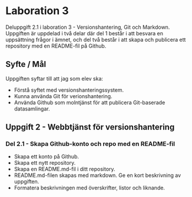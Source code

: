 # Laboration 3

Deluppgift 2.1  i laboration 3 - Versionshantering, Git och Markdown. Uppgiften är uppdelad i två delar där del 1 består i att besvara en uppsättning frågor i ämnet, och del två består i att skapa och publicera ett repository med en README-fil på Github.

## Syfte / Mål
Uppgiften syftar till att jag som elev ska:
* Förstå syftet med versionshanteringssystem.
* Kunna använda Git för verionshantering.
* Använda Github som molntjänst för att publicera Git-baserade datasamlingar.

## Uppgift 2 - Webbtjänst för versionshantering
### Del 2.1 - Skapa Github-konto och repo med en README-fil
* Skapa ett konto på Github.
* Skapa ett nytt repository.
* Skapa en README.md-fil i ditt repository.
* README.md-filen skapas med markdown. Ge en kort beskrivning av uppgiften.
* Formatera beskrivningen med överskrifter, listor och liknande.
